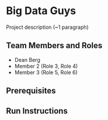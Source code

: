 # Big Data Guys

Project description (~1 paragraph)

## Team Members and Roles

* Dean Berg
* Member 2 (Role 3, Role 4)
* Member 3 (Role 5, Role 6)

## Prerequisites

## Run Instructions
